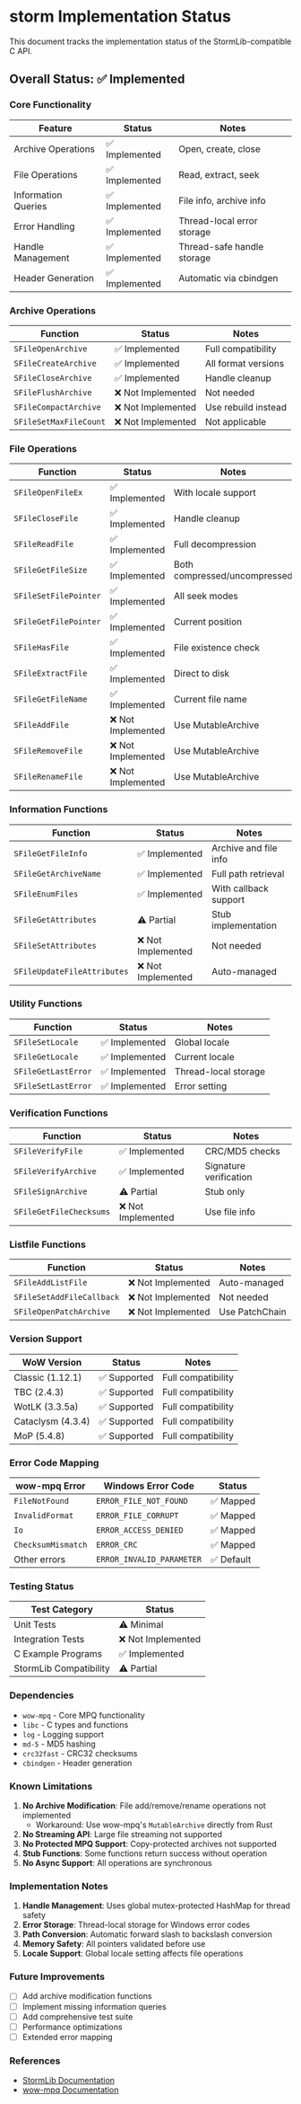 # storm Implementation Status

This document tracks the implementation status of the StormLib-compatible C API.

## Overall Status: ✅ Implemented

### Core Functionality

| Feature | Status | Notes |
|---------|--------|-------|
| Archive Operations | ✅ Implemented | Open, create, close |
| File Operations | ✅ Implemented | Read, extract, seek |
| Information Queries | ✅ Implemented | File info, archive info |
| Error Handling | ✅ Implemented | Thread-local error storage |
| Handle Management | ✅ Implemented | Thread-safe handle storage |
| Header Generation | ✅ Implemented | Automatic via cbindgen |

### Archive Operations

| Function | Status | Notes |
|----------|--------|-------|
| `SFileOpenArchive` | ✅ Implemented | Full compatibility |
| `SFileCreateArchive` | ✅ Implemented | All format versions |
| `SFileCloseArchive` | ✅ Implemented | Handle cleanup |
| `SFileFlushArchive` | ❌ Not Implemented | Not needed |
| `SFileCompactArchive` | ❌ Not Implemented | Use rebuild instead |
| `SFileSetMaxFileCount` | ❌ Not Implemented | Not applicable |

### File Operations

| Function | Status | Notes |
|----------|--------|-------|
| `SFileOpenFileEx` | ✅ Implemented | With locale support |
| `SFileCloseFile` | ✅ Implemented | Handle cleanup |
| `SFileReadFile` | ✅ Implemented | Full decompression |
| `SFileGetFileSize` | ✅ Implemented | Both compressed/uncompressed |
| `SFileSetFilePointer` | ✅ Implemented | All seek modes |
| `SFileGetFilePointer` | ✅ Implemented | Current position |
| `SFileHasFile` | ✅ Implemented | File existence check |
| `SFileExtractFile` | ✅ Implemented | Direct to disk |
| `SFileGetFileName` | ✅ Implemented | Current file name |
| `SFileAddFile` | ❌ Not Implemented | Use MutableArchive |
| `SFileRemoveFile` | ❌ Not Implemented | Use MutableArchive |
| `SFileRenameFile` | ❌ Not Implemented | Use MutableArchive |

### Information Functions

| Function | Status | Notes |
|----------|--------|-------|
| `SFileGetFileInfo` | ✅ Implemented | Archive and file info |
| `SFileGetArchiveName` | ✅ Implemented | Full path retrieval |
| `SFileEnumFiles` | ✅ Implemented | With callback support |
| `SFileGetAttributes` | ⚠️ Partial | Stub implementation |
| `SFileSetAttributes` | ❌ Not Implemented | Not needed |
| `SFileUpdateFileAttributes` | ❌ Not Implemented | Auto-managed |

### Utility Functions

| Function | Status | Notes |
|----------|--------|-------|
| `SFileSetLocale` | ✅ Implemented | Global locale |
| `SFileGetLocale` | ✅ Implemented | Current locale |
| `SFileGetLastError` | ✅ Implemented | Thread-local storage |
| `SFileSetLastError` | ✅ Implemented | Error setting |

### Verification Functions

| Function | Status | Notes |
|----------|--------|-------|
| `SFileVerifyFile` | ✅ Implemented | CRC/MD5 checks |
| `SFileVerifyArchive` | ✅ Implemented | Signature verification |
| `SFileSignArchive` | ⚠️ Partial | Stub only |
| `SFileGetFileChecksums` | ❌ Not Implemented | Use file info |

### Listfile Functions

| Function | Status | Notes |
|----------|--------|-------|
| `SFileAddListFile` | ❌ Not Implemented | Auto-managed |
| `SFileSetAddFileCallback` | ❌ Not Implemented | Not needed |
| `SFileOpenPatchArchive` | ❌ Not Implemented | Use PatchChain |

### Version Support

| WoW Version | Status | Notes |
|-------------|--------|-------|
| Classic (1.12.1) | ✅ Supported | Full compatibility |
| TBC (2.4.3) | ✅ Supported | Full compatibility |
| WotLK (3.3.5a) | ✅ Supported | Full compatibility |
| Cataclysm (4.3.4) | ✅ Supported | Full compatibility |
| MoP (5.4.8) | ✅ Supported | Full compatibility |

### Error Code Mapping

| wow-mpq Error | Windows Error Code | Status |
|---------------|-------------------|--------|
| `FileNotFound` | `ERROR_FILE_NOT_FOUND` | ✅ Mapped |
| `InvalidFormat` | `ERROR_FILE_CORRUPT` | ✅ Mapped |
| `Io` | `ERROR_ACCESS_DENIED` | ✅ Mapped |
| `ChecksumMismatch` | `ERROR_CRC` | ✅ Mapped |
| Other errors | `ERROR_INVALID_PARAMETER` | ✅ Default |

### Testing Status

| Test Category | Status |
|---------------|--------|
| Unit Tests | ⚠️ Minimal |
| Integration Tests | ❌ Not Implemented |
| C Example Programs | ✅ Implemented |
| StormLib Compatibility | ⚠️ Partial |

### Dependencies

- `wow-mpq` - Core MPQ functionality
- `libc` - C types and functions
- `log` - Logging support
- `md-5` - MD5 hashing
- `crc32fast` - CRC32 checksums
- `cbindgen` - Header generation

### Known Limitations

1. **No Archive Modification**: File add/remove/rename operations not implemented
   - Workaround: Use wow-mpq's `MutableArchive` directly from Rust
2. **No Streaming API**: Large file streaming not supported
3. **No Protected MPQ Support**: Copy-protected archives not supported
4. **Stub Functions**: Some functions return success without operation
5. **No Async Support**: All operations are synchronous

### Implementation Notes

1. **Handle Management**: Uses global mutex-protected HashMap for thread safety
2. **Error Storage**: Thread-local storage for Windows error codes
3. **Path Conversion**: Automatic forward slash to backslash conversion
4. **Memory Safety**: All pointers validated before use
5. **Locale Support**: Global locale setting affects file operations

### Future Improvements

- [ ] Add archive modification functions
- [ ] Implement missing information queries
- [ ] Add comprehensive test suite
- [ ] Performance optimizations
- [ ] Extended error mapping

### References

- [StormLib Documentation](http://www.zezula.net/en/mpq/stormlib.html)
- [wow-mpq Documentation](https://docs.rs/wow-mpq)
